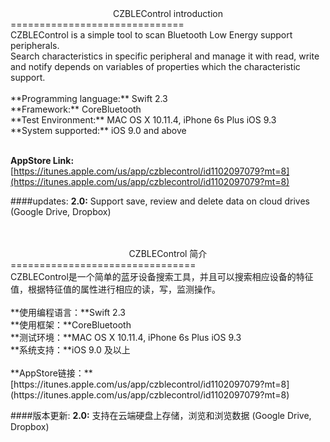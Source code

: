 <Center>CZBLEControl introduction</Center>
==============================
<br/>
CZBLEControl is a simple tool to scan Bluetooth Low Energy support peripherals.<br/> 
Search characteristics in specific peripheral and manage it with read, write and notify depends on variables of properties which the characteristic support.
<br/><br/>
**Programming language:** Swift 2.3<br/>
**Framework:** CoreBluetooth<br/>
**Test Environment:** MAC OS X 10.11.4, iPhone 6s Plus iOS 9.3<br/>
**System supported:** iOS 9.0 and above<br/><br/>

**AppStore Link:** [https://itunes.apple.com/us/app/czblecontrol/id1102097079?mt=8](https://itunes.apple.com/us/app/czblecontrol/id1102097079?mt=8)

####updates:
**2.0:** Support save, review and delete data on cloud drives (Google Drive, Dropbox) 
</br></br></br>

<Center>CZBLEControl 简介</Center>
================================
<br/>
CZBLEControl是一个简单的蓝牙设备搜索工具，并且可以搜索相应设备的特征值，根据特征值的属性进行相应的读，写，监测操作。
<br/><br/>
**使用编程语言：**Swift 2.3<br/>
**使用框架：**CoreBluetooth<br/>
**测试环境：**MAC OS X 10.11.4, iPhone 6s Plus iOS 9.3<br/>
**系统支持：**iOS 9.0 及以上<br/><br/>
**AppStore链接：**[https://itunes.apple.com/us/app/czblecontrol/id1102097079?mt=8](https://itunes.apple.com/us/app/czblecontrol/id1102097079?mt=8)

####版本更新:
**2.0:** 支持在云端硬盘上存储，浏览和浏览数据 (Google Drive, Dropbox) 
